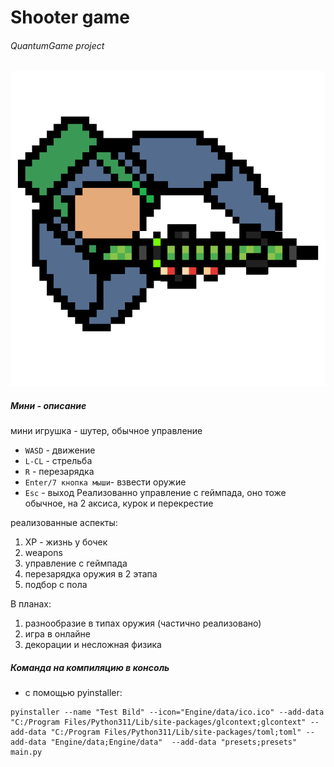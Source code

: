 
# Shooter game
###### QuantumGame project

![icon](presets/ShooterGame_Ico.png)

##### Мини - описание
мини игрушка - шутер, обычное управление
* `WASD` - движение
* `L-CL` - стрельба
* `R` - перезарядка
* `Enter/7 кнопка мыши`- взвести оружие
* `Esc` - выход
Реализованно управление с геймпада, оно тоже обычное, на 2 аксиса, курок и перекрестие

реализованные аспекты:
1) XP - жизнь у бочек
2) weapons
3) управление с геймпада
4) перезарядка оружия в 2 этапа
5) подбор с пола

В планах:
1) разнообразие в типах оружия (частично реализовано)
2) игра в онлайне
3) декорации и несложная физика

##### Команда на компиляцию в консоль
* с помощью pyinstaller:
```shell
pyinstaller --name "Test Bild" --icon="Engine/data/ico.ico" --add-data "C:/Program Files/Python311/Lib/site-packages/glcontext;glcontext" --add-data "C:/Program Files/Python311/Lib/site-packages/toml;toml" --add-data "Engine/data;Engine/data"  --add-data "presets;presets" main.py
```
